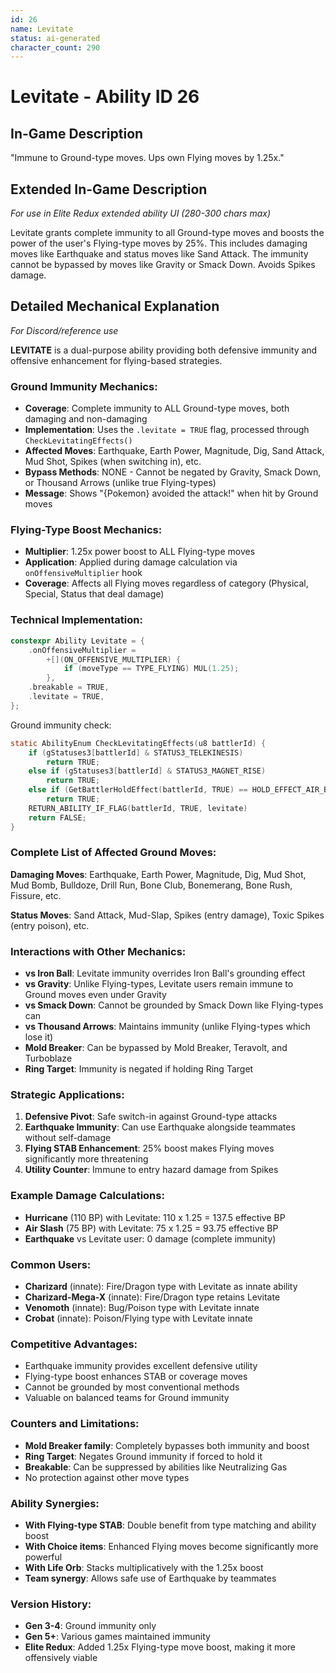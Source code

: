 ```yaml
---
id: 26
name: Levitate
status: ai-generated
character_count: 290
---
```


# Levitate - Ability ID 26

## In-Game Description
"Immune to Ground-type moves. Ups own Flying moves by 1.25x."

## Extended In-Game Description
*For use in Elite Redux extended ability UI (280-300 chars max)*

Levitate grants complete immunity to all Ground-type moves and boosts the power of the user's Flying-type moves by 25%. This includes damaging moves like Earthquake and status moves like Sand Attack. The immunity cannot be bypassed by moves like Gravity or Smack Down. Avoids Spikes damage.

## Detailed Mechanical Explanation
*For Discord/reference use*

**LEVITATE** is a dual-purpose ability providing both defensive immunity and offensive enhancement for flying-based strategies.

### Ground Immunity Mechanics:
- **Coverage**: Complete immunity to ALL Ground-type moves, both damaging and non-damaging
- **Implementation**: Uses the `.levitate = TRUE` flag, processed through `CheckLevitatingEffects()`
- **Affected Moves**: Earthquake, Earth Power, Magnitude, Dig, Sand Attack, Mud Shot, Spikes (when switching in), etc.
- **Bypass Methods**: NONE - Cannot be negated by Gravity, Smack Down, or Thousand Arrows (unlike true Flying-types)
- **Message**: Shows "{Pokemon} avoided the attack!" when hit by Ground moves

### Flying-Type Boost Mechanics:
- **Multiplier**: 1.25x power boost to ALL Flying-type moves
- **Application**: Applied during damage calculation via `onOffensiveMultiplier` hook
- **Coverage**: Affects all Flying moves regardless of category (Physical, Special, Status that deal damage)

### Technical Implementation:
```cpp
constexpr Ability Levitate = {
    .onOffensiveMultiplier =
        +[](ON_OFFENSIVE_MULTIPLIER) {
            if (moveType == TYPE_FLYING) MUL(1.25);
        },
    .breakable = TRUE,
    .levitate = TRUE,
};
```

Ground immunity check:
```c
static AbilityEnum CheckLevitatingEffects(u8 battlerId) {
    if (gStatuses3[battlerId] & STATUS3_TELEKINESIS)
        return TRUE;
    else if (gStatuses3[battlerId] & STATUS3_MAGNET_RISE)
        return TRUE;
    else if (GetBattlerHoldEffect(battlerId, TRUE) == HOLD_EFFECT_AIR_BALLOON)
        return TRUE;
    RETURN_ABILITY_IF_FLAG(battlerId, TRUE, levitate)
    return FALSE;
}
```

### Complete List of Affected Ground Moves:
**Damaging Moves**: Earthquake, Earth Power, Magnitude, Dig, Mud Shot, Mud Bomb, Bulldoze, Drill Run, Bone Club, Bonemerang, Bone Rush, Fissure, etc.

**Status Moves**: Sand Attack, Mud-Slap, Spikes (entry damage), Toxic Spikes (entry poison), etc.

### Interactions with Other Mechanics:
- **vs Iron Ball**: Levitate immunity overrides Iron Ball's grounding effect
- **vs Gravity**: Unlike Flying-types, Levitate users remain immune to Ground moves even under Gravity
- **vs Smack Down**: Cannot be grounded by Smack Down like Flying-types can
- **vs Thousand Arrows**: Maintains immunity (unlike Flying-types which lose it)
- **Mold Breaker**: Can be bypassed by Mold Breaker, Teravolt, and Turboblaze
- **Ring Target**: Immunity is negated if holding Ring Target

### Strategic Applications:
1. **Defensive Pivot**: Safe switch-in against Ground-type attacks
2. **Earthquake Immunity**: Can use Earthquake alongside teammates without self-damage
3. **Flying STAB Enhancement**: 25% boost makes Flying moves significantly more threatening
4. **Utility Counter**: Immune to entry hazard damage from Spikes

### Example Damage Calculations:
- **Hurricane** (110 BP) with Levitate: 110 x 1.25 = 137.5 effective BP
- **Air Slash** (75 BP) with Levitate: 75 x 1.25 = 93.75 effective BP
- **Earthquake** vs Levitate user: 0 damage (complete immunity)

### Common Users:
- **Charizard** (innate): Fire/Dragon type with Levitate as innate ability
- **Charizard-Mega-X** (innate): Fire/Dragon type retains Levitate
- **Venomoth** (innate): Bug/Poison type with Levitate innate
- **Crobat** (innate): Poison/Flying type with Levitate innate

### Competitive Advantages:
- Earthquake immunity provides excellent defensive utility
- Flying-type boost enhances STAB or coverage moves
- Cannot be grounded by most conventional methods
- Valuable on balanced teams for Ground immunity

### Counters and Limitations:
- **Mold Breaker family**: Completely bypasses both immunity and boost
- **Ring Target**: Negates Ground immunity if forced to hold it
- **Breakable**: Can be suppressed by abilities like Neutralizing Gas
- No protection against other move types

### Ability Synergies:
- **With Flying-type STAB**: Double benefit from type matching and ability boost
- **With Choice items**: Enhanced Flying moves become significantly more powerful
- **With Life Orb**: Stacks multiplicatively with the 1.25x boost
- **Team synergy**: Allows safe use of Earthquake by teammates

### Version History:
- **Gen 3-4**: Ground immunity only
- **Gen 5+**: Various games maintained immunity
- **Elite Redux**: Added 1.25x Flying-type move boost, making it more offensively viable